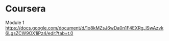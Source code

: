 # Coursera

Module 1
https://docs.google.com/document/d/1o8kMZsJ6wDa0n1F4EXRg_lSwAzvk6LgsZCW9OX1iPz4/edit?tab=t.0


